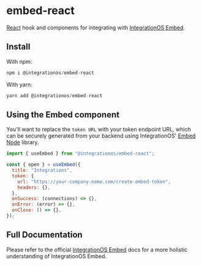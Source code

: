 
# embed-react

[React](https://react.dev/) hook and components for integrating with [IntegrationOS Embed](https://docs.integrationos.com/docs/embed-overview).

## Install

With npm:

```jsx
npm i @integrationos/embed-react
```

With yarn:

```jsx
yarn add @integrationos/embed-react
```

## Using the Embed component

You'll want to replace the `token URL` with your token endpoint URL, which can be securely generated from your backend using IntegrationOS' [Embed Node](https://docs.integrationos.com/docs/embed-overview) library.

```jsx
import { useEmbed } from "@integrationos/embed-react";

const { open } = useEmbed({
  title: "Integrations",
  token: {
    url: "https://your-company-name.com/create-embed-token",
    headers: {},
  },
  onSuccess: (connections) => {},
  onError: (error) => {},
  onClose: () => {},
});
```

## Full Documentation

Please refer to the official [IntegrationOS Embed](https://docs.integrationos.com/docs/embed-overview) docs for a more holistic understanding of IntegrationOS Embed.
